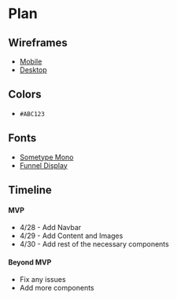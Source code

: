 # Plan

## Wireframes
* [Mobile](mobile.png)
* [Desktop](desktop.png)

## Colors
* `#ABC123`

## Fonts
* [Sometype Mono](https://fonts.google.com/specimen/Sometype+Mono?categoryFilters=Appearance:%2FMonospace%2FMonospace;Sans+Serif:%2FSans%2FHumanist)
* [Funnel Display](https://fonts.google.com/specimen/Funnel+Display?lang=en_Latn&categoryFilters=Feeling:%2FExpressive%2FCalm)

## Timeline

#### MVP

* 4/28 - Add Navbar
* 4/29 - Add Content and Images
* 4/30 - Add rest of the necessary components   

#### Beyond MVP

* Fix any issues
* Add more components








<!-- DO NOT USE THIS YET

| Name | Glows | Grows |
| -------- | ------- | ------- |
|   |   |
|   |   |
|   |   |
|   |   |
|   |   |
|   |   |

-->
